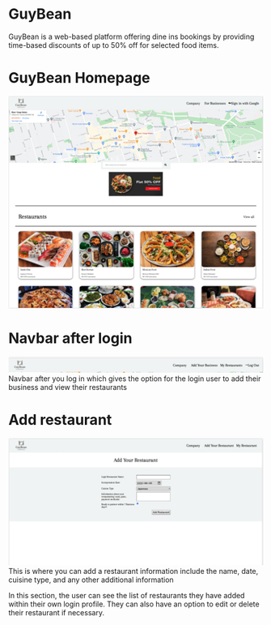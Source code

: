 # GuyBean

GuyBean is a web-based platform offering dine ins bookings by providing time-based discounts of up to 50% off for selected food items.

# GuyBean Homepage
![Homepage image](public/images/homepage.png)

# Navbar after login
![Navbar after login](public/images/navbar-login.png)
Navbar after you log in which gives the option for the login user to add their business and view their restaurants

# Add restaurant
![Add restaurant](public/images/addRestaurant.png)
This is where you can add a restaurant information include the name, date, cuisine type, and any other additional information


In this section, the user can see the list of restaurants they have added within their own login profile. They can also have an option to edit or delete their restaurant if necessary. 
